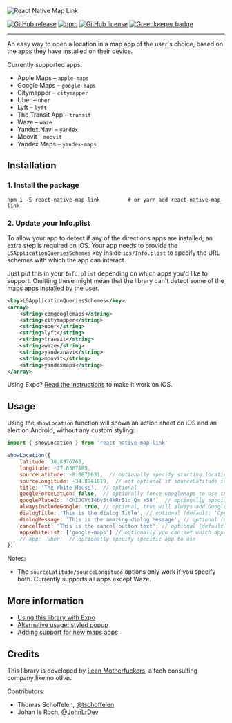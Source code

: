 ![React Native Map Link](https://lowcdn.com/2x/8f2/3ab63c0fe3f9-00fb302c20/banner.svg)

[![GitHub release](https://img.shields.io/github/release/includable/react-native-map-link.svg)](https://github.com/includable/react-native-map-link/releases)
[![npm](https://img.shields.io/npm/dm/react-native-map-link.svg)](https://www.npmjs.com/package/react-native-map-link)
[![GitHub license](https://img.shields.io/github/license/includable/react-native-map-link.svg)](https://github.com/includable/react-native-map-link/blob/master/LICENSE) [![Greenkeeper badge](https://badges.greenkeeper.io/leanmotherfuckers/react-native-map-link.svg)](https://greenkeeper.io/)

---

An easy way to open a location in a map app of the user's choice, based on the apps they have installed
on their device.

Currently supported apps:

* Apple Maps – `apple-maps`
* Google Maps – `google-maps`
* Citymapper – `citymapper`
* Uber – `uber`
* Lyft – `lyft`
* The Transit App – `transit`
* Waze – `waze`
* Yandex.Navi – `yandex`
* Moovit – `moovit`
* Yandex Maps – `yandex-maps`



## Installation

### 1. Install the package

```shell
npm i -S react-native-map-link         # or yarn add react-native-map-link
```

### 2. Update your Info.plist
To allow your app to detect if any of the directions apps are installed, an extra step is required on iOS. Your app needs to provide the `LSApplicationQueriesSchemes` key inside `ios/Info.plist` to specify the URL schemes with which the app can interact.

Just put this in your `Info.plist` depending on which apps you'd like to support. Omitting these might mean that the library can't detect some of the maps apps installed by the user.

```xml
<key>LSApplicationQueriesSchemes</key>
<array>
    <string>comgooglemaps</string>
    <string>citymapper</string>
    <string>uber</string>
    <string>lyft</string>
    <string>transit</string>
    <string>waze</string>
    <string>yandexnavi</string>
    <string>moovit</string>
    <string>yandexmaps</string>
</array>
```

Using Expo? [Read the instructions](docs/expo.md) to make it work on iOS.



## Usage

Using the `showLocation` function will shown an action sheet on iOS and an alert on Android, without any custom styling:

```js
import { showLocation } from 'react-native-map-link'

showLocation({
    latitude: 38.8976763,
    longitude: -77.0387185,
    sourceLatitude: -8.0870631,  // optionally specify starting location for directions
    sourceLongitude: -34.8941619,  // not optional if sourceLatitude is specified
    title: 'The White House',  // optional
    googleForceLatLon: false,  // optionally force GoogleMaps to use the latlon for the query instead of the title
    googlePlaceId: 'ChIJGVtI4by3t4kRr51d_Qm_x58',  // optionally specify the google-place-id
    alwaysIncludeGoogle: true, // optional, true will always add Google Maps to iOS and open in Safari, even if app is not installed (default: false)
    dialogTitle: 'This is the dialog Title', // optional (default: 'Open in Maps')
    dialogMessage: 'This is the amazing dialog Message', // optional (default: 'What app would you like to use?')
    cancelText: 'This is the cancel button text', // optional (default: 'Cancel')
    appsWhiteList: ['google-maps'] // optionally you can set which apps to show (default: will show all supported apps installed on device)
    // app: 'uber'  // optionally specify specific app to use
})
```

Notes:

* The `sourceLatitude/sourceLongitude` options only work if you specify both. Currently supports all apps except Waze.


## More information

* [Using this library with Expo](docs/expo.md)
* [Alternative usage: styled popup](docs/popup.md)
* [Adding support for new maps apps](docs/add-app.md)


## Credits

This library is developed by [Lean Motherfuckers](https://leanmotherfuckers.com/), a tech consulting company like no other.

Contributors:

* Thomas Schoffelen, [@tschoffelen](https://twitter.com/tschoffelen)
* Johan le Roch, [@JohnLrDev](https://twitter.com/JohnLrDev)
